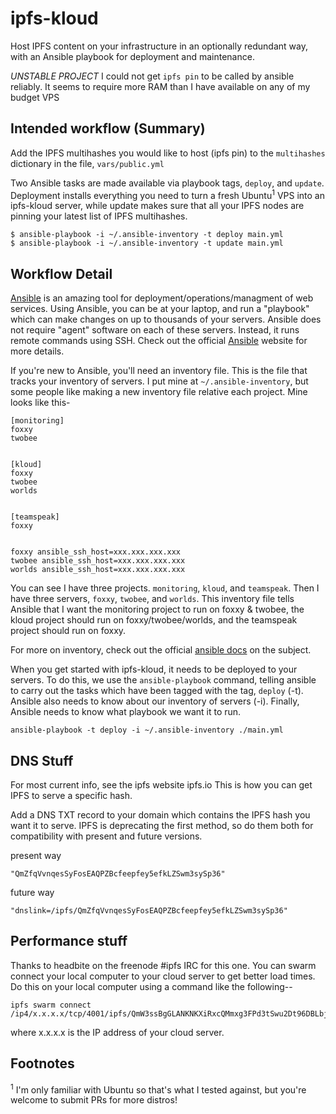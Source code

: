 # ipfs-kloud
Host IPFS content on your infrastructure in an optionally redundant way, with an Ansible playbook for deployment and maintenance.

*UNSTABLE PROJECT* I could not get `ipfs pin` to be called by ansible reliably. It seems to require more RAM than I have available on any of my budget VPS

## Intended workflow (Summary)

Add the IPFS multihashes you would like to host (ipfs pin) to the `multihashes` dictionary in the file, `vars/public.yml`

Two Ansible tasks are made available via playbook tags, `deploy`, and `update`. Deployment installs everything you need to turn a fresh Ubuntu<sup>1</sup> VPS into an ipfs-kloud server, while update makes sure that all your IPFS nodes are pinning your latest list of IPFS multihashes.

```
$ ansible-playbook -i ~/.ansible-inventory -t deploy main.yml
$ ansible-playbook -i ~/.ansible-inventory -t update main.yml
```

## Workflow Detail

[Ansible](https://docs.ansible.com/ansible/intro_installation.html) is an amazing tool for deployment/operations/managment of web services. Using Ansible, you can be at your laptop, and run a "playbook" which can make changes on up to thousands of your servers. Ansible does not require "agent" software on each of these servers. Instead, it runs remote commands using SSH. Check out the official [Ansible](https://ansible.com/) website for more details.

If you're new to Ansible, you'll need an inventory file. This is the file that tracks your inventory of servers. I put mine at `~/.ansible-inventory`, but some people like making a new inventory file relative each project. Mine looks like this-

```
[monitoring]
foxxy
twobee


[kloud]
foxxy
twobee
worlds


[teamspeak]
foxxy


foxxy ansible_ssh_host=xxx.xxx.xxx.xxx
twobee ansible_ssh_host=xxx.xxx.xxx.xxx
worlds ansible_ssh_host=xxx.xxx.xxx.xxx
```

You can see I have three projects. `monitoring`, `kloud`, and `teamspeak`. Then I have three servers, `foxxy`, `twobee`, and `worlds`. This inventory file tells Ansible that I want the monitoring project to run on foxxy & twobee, the kloud project should run on foxxy/twobee/worlds, and the teamspeak project should run on foxxy.

For more on inventory, check out the official [ansible docs](https://docs.ansible.com/ansible/intro_inventory.html) on the subject.

When you get started with ipfs-kloud, it needs to be deployed to your servers. To do this, we use the `ansible-playbook` command, telling ansible to carry out the tasks which have been tagged with the tag, `deploy` (-t). Ansible also needs to know about our inventory of servers (-i). Finally, Ansible needs to know what playbook we want it to run.

```
ansible-playbook -t deploy -i ~/.ansible-inventory ./main.yml
```



## DNS Stuff

For most current info, see the ipfs website ipfs.io This is how you can get IPFS to serve a specific hash.

Add a DNS TXT record to your domain which contains the IPFS hash you want it to serve. IPFS is deprecating the first method, so do them both for compatibility with present and future versions.

present way

    "QmZfqVvnqesSyFosEAQPZBcfeepfey5efkLZSwm3sySp36"

future way

    "dnslink=/ipfs/QmZfqVvnqesSyFosEAQPZBcfeepfey5efkLZSwm3sySp36"

## Performance stuff

Thanks to headbite on the freenode #ipfs IRC for this one. You can swarm connect your local computer to your cloud server to get better load times. Do this on your local computer using a command like the following--

    ipfs swarm connect /ip4/x.x.x.x/tcp/4001/ipfs/QmW3ssBgGLANKNKXiRxcQMmxg3FPd3tSwu2Dt96DBLbjBZ

where x.x.x.x is the IP address of your cloud server.

## Footnotes

<sup>1</sup> I'm only familiar with Ubuntu so that's what I tested against, but you're welcome to submit PRs for more distros!

